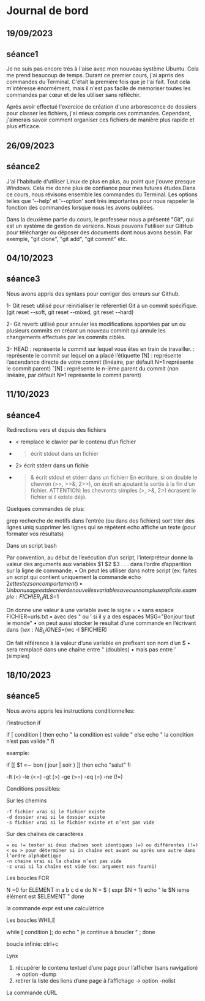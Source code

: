 # Journal de bord

## 19/09/2023
## séance1

Je ne suis pas encore très à l'aise avec mon nouveau système Ubuntu. Cela me prend beaucoup de temps. Durant ce premier cours, j'ai aprris des commandes du Terminal. C'était la première fois que je l'ai fait. Tout cela m'intéresse énormément, mais il n'est pas facile de mémoriser toutes les commandes par cœur et de les utiliser sans réfléchir. 

Après avoir effectué l'exercice de création d'une arborescence de dossiers pour classer les fichiers, j'ai mieux compris ces commandes. Cependant, j'aimerais savoir comment organiser ces fichiers de manière plus rapide et plus efficace.


## 26/09/2023
## séance2

J'ai l'habitude d'utiliser Linux de plus en plus, au point que j'ouvre presque Windows. Cela me donne plus de confiance pour mes futures études.Dans ce cours, nous
révisons ensemble les commandes du Terminal. Les options telles que '--help' et '--option' sont très importantes pour nous rappeler la fonction des commandes lorsque
nous les avons oubliées. 

Dans la deuxième partie du cours, le professeur nous a présenté "Git", qui est un système de gestion de versions. Nous pouvons l'utiliser sur
GitHub pour télécharger ou déposer des documents dont nous avons besoin. Par exemple, "git clone", "git add", "git commit" etc.

## 04/10/2023
## séance3
Nous avons appris des syntaxs pour corriger des erreurs sur Github. 

1- Git reset: utilisé pour réinitialiser le référentiel Git à un commit spécifique. (git reset --soft, git reset --mixed, git reset --hard) 

2- Git revert: utilisé pour annuler les modifications apportées par un ou plusieurs commits en créant un nouveau commit qui annule les changements effectués par les commits ciblés. 

3- HEAD : représente le commit sur lequel vous êtes en train de travailler. 
<tag> : représente le commit sur lequel on a placé l’étiquette
 ̃[N] : représente l’ascendance directe de votre commit (linéaire, par défault N=1 représente le commit parent)
ˆ[N] : représente le n-ième parent du commit (non linéaire, par défault N=1 représente le commit parent)


## 11/10/2023
## séance4
Redirections vers et depuis des fichiers

- <  remplace le clavier par le contenu d’un fichier
- >  écrit stdout dans un fichier
- 2> écrit stderr dans un fichie
- >& écrit stdout et stderr dans un fichierr
En écriture, si on double le chevron (>>, >>&, 2>>), on écrit en ajoutant la sortie à la fin d’un fichier.
ATTENTION: les chevronts simples (>, >&, 2>) écrasent le fichier si il existe déjà.

Quelques commandes de plus:

grep recherche de motifs dans l’entrée (ou dans des fichiers)
sort trier des lignes
uniq supprimer les lignes qui se répètent
echo affiche un texte (pour formater vos résultats)

Dans un script bash

Par convention, au début de l’exécution d’un script, l’interpréteur donne la valeur des arguments aux variables $1 $2 $3 . . . dans l’ordre d’apparition sur la ligne de commande.
• On peut les utiliser dans notre script
(ex: faites un script qui contient uniquement la commande echo $2 et testez son comportement)
• Un bon usage est de créer de nouvelles variables avec un nom plus explicite.
example: FICHIER_URLS=$1

On donne une valeur à une variable avec le signe =
• sans espace FICHIER=urls.txt
• avec des " ou ’ si il y a des espaces
MSG="Bonjour tout le monde"
• on peut aussi stocker le resultat d’une commande en l’écrivant dans $()
ex: NB_LIGNES=$(wc -l $FICHIER)

On fait référence à la valeur d’une variable en prefixant son nom d’un $
• sera remplacé dans une chaîne entre " (doubles)
• mais pas entre ’ (simples)


## 18/10/2023
## séance5
Nous avons appris les instructions conditionnelles:

l’instruction if

if [ condition ]
then
    echo " la condition est valide "
else
    echo " la condition n’est pas valide "
fi

example:

if [[ $1 =∼ bon ( jour | soir ) ]]
then
    echo "salut"
fi

-lt (<) -le (<=) -gt (>) -ge (>=) -eq (=) -ne (!=)

Conditions possibles:

Sur les chemins

    -f fichier vrai si le fichier existe
    -d dossier vrai si le dossier existe
    -s fichier vrai si le fichier existe et n’est pas vide
Sur des chaînes de caractères

    = ou != tester si deux chaînes sont identiques (=) ou différentes (!=)
    < ou > pour déterminer si in chaîne est avant ou après une autre dans l’ordre alphabétique
    -n chaine vrai si la chaîne n’est pas vide
    -z vrai si la chaîne est vide (ex: argument non fourni)


Les boucles FOR

N =0
for ELEMENT in a b c d e
do
    N = $ ( expr $N + 1)
    echo " le $N ieme élément est $ELEMENT "
done

 la commande expr est une calculatrice

Les boucles WHILE

while [ condition ];
do
    echo " je continue à boucler " ;
done

boucle infinie: ctrl+c

Lynx

1. récupérer le contenu textuel d’une page pour l’afficher (sans navigation) → option -dump
2. retirer la liste des liens d’une page à l’affichage → option -nolist

La commande cURL
